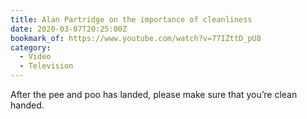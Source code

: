 ```yaml
---
title: Alan Partridge on the importance of cleanliness
date: 2020-03-07T20:25:00Z
bookmark_of: https://www.youtube.com/watch?v=77IZttD_pU8
category:
  - Video
  - Television
---
```

After the pee and poo has landed, please make sure that you’re clean handed.
